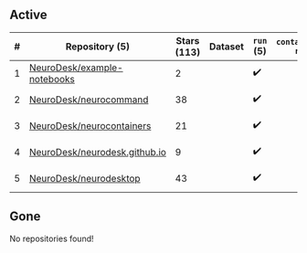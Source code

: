 ## Active
| # | Repository (5) | Stars (113) | Dataset | `run` (5) | `containers-run` | Last Modified |
| --- | --- | --- | --- | --- | --- | --- |
| 1 | [NeuroDesk/example-notebooks](https://github.com/NeuroDesk/example-notebooks) | 2 |  | :heavy_check_mark: |  | 2024-12-01 22:54:08+00:00 |
| 2 | [NeuroDesk/neurocommand](https://github.com/NeuroDesk/neurocommand) | 38 |  | :heavy_check_mark: |  | 2024-11-27 06:09:26+00:00 |
| 3 | [NeuroDesk/neurocontainers](https://github.com/NeuroDesk/neurocontainers) | 21 |  | :heavy_check_mark: |  | 2024-11-28 03:29:46+00:00 |
| 4 | [NeuroDesk/neurodesk.github.io](https://github.com/NeuroDesk/neurodesk.github.io) | 9 |  | :heavy_check_mark: |  | 2024-12-02 02:55:33+00:00 |
| 5 | [NeuroDesk/neurodesktop](https://github.com/NeuroDesk/neurodesktop) | 43 |  | :heavy_check_mark: |  | 2024-12-02 17:20:54+00:00 |

## Gone
No repositories found!
